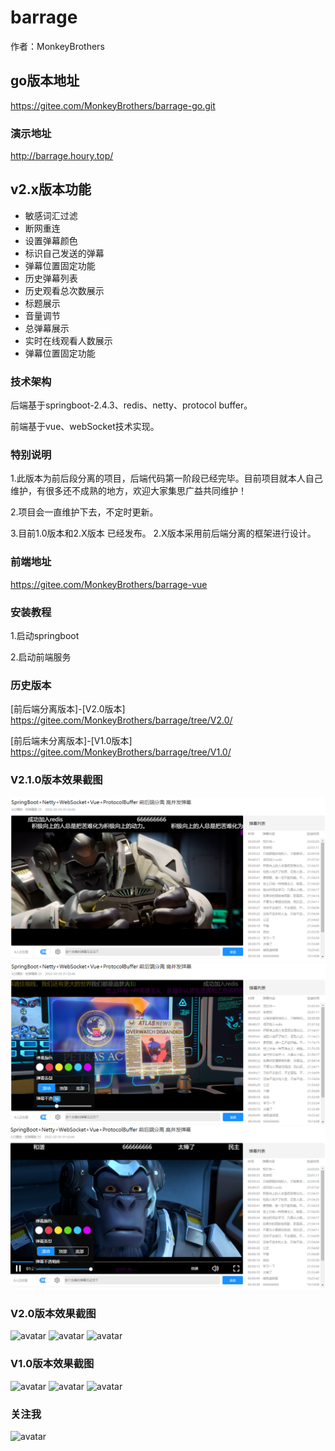 # barrage
作者：MonkeyBrothers

## go版本地址
https://gitee.com/MonkeyBrothers/barrage-go.git

### 演示地址
http://barrage.houry.top/

## v2.x版本功能

* 敏感词汇过滤
* 断网重连
* 设置弹幕颜色
* 标识自己发送的弹幕
* 弹幕位置固定功能
* 历史弹幕列表
* 历史观看总次数展示
* 标题展示
* 音量调节
* 总弹幕展示
* 实时在线观看人数展示
* 弹幕位置固定功能


### 技术架构
后端基于springboot-2.4.3、redis、netty、protocol buffer。

前端基于vue、webSocket技术实现。

### 特别说明
1.此版本为前后段分离的项目，后端代码第一阶段已经完毕。目前项目就本人自己维护，有很多还不成熟的地方，欢迎大家集思广益共同维护！

2.项目会一直维护下去，不定时更新。

3.目前1.0版本和2.X版本 已经发布。 2.X版本采用前后端分离的框架进行设计。


### 前端地址
https://gitee.com/MonkeyBrothers/barrage-vue

### 安装教程
1.启动springboot

2.启动前端服务

### 历史版本

[前后端分离版本]-[V2.0版本] https://gitee.com/MonkeyBrothers/barrage/tree/V2.0/

[前后端未分离版本]-[V1.0版本] https://gitee.com/MonkeyBrothers/barrage/tree/V1.0/

### V2.1.0版本效果截图
![avatar](/images/v2.1.0/1.png)
![avatar](/images/v2.1.0/2.png)
![avatar](/images/v2.1.0/3.png)

### V2.0版本效果截图
![avatar](/images/v2.0/1.png)
![avatar](/images/v2.0/2.png)
![avatar](/images/v2.0/3.png)


### V1.0版本效果截图
![avatar](/images/v1.0/1.png)
![avatar](/images/v1.0/2.png)
![avatar](/images/v1.0/3.png)

### 关注我
![avatar](/images/v1.0/WeChat.png)

